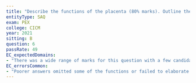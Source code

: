 ```yaml
---
title: "Describe the functions of the placenta (80% marks). Outline the determinants of placental blood flow (20% marks)."
entityType: SAQ
exam: PEX
college: CICM
year: 2021
sitting: B
question: 6
passRate: 49
EC_expectedDomains:
- "There was a wide range of marks for this question with a few candidates scoring excellent marks. Those answers that scored well provided a comprehensive list of functions as well as an explanation as to the what, how and/or why of these functions."
EC_errorsCommon:
- "Poorer answers omitted some of the functions or failed to elaborate on them by providing only a limited list. The second component of the question was generally well outlined, most candidates provided some estimate of normal values at term and a simple elaboration regarding the factors that affect placental blood flow."
---
```

